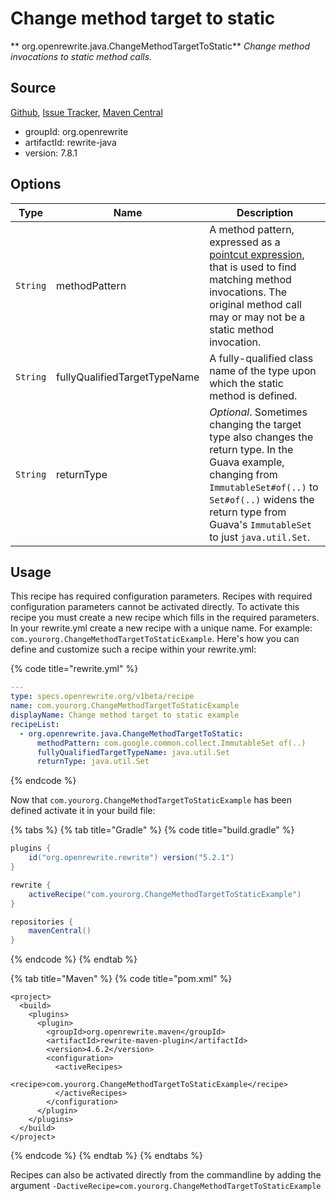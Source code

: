 # Change method target to static

** org.openrewrite.java.ChangeMethodTargetToStatic**
_Change method invocations to static method calls._

## Source

[Github](https://github.com/openrewrite/rewrite), [Issue Tracker](https://github.com/openrewrite/rewrite/issues), [Maven Central](https://search.maven.org/artifact/org.openrewrite/rewrite-java/7.8.1/jar)

* groupId: org.openrewrite
* artifactId: rewrite-java
* version: 7.8.1

## Options

| Type | Name | Description |
| -- | -- | -- |
| `String` | methodPattern | A method pattern, expressed as a [pointcut expression](/v1beta/pointcut-expressions), that is used to find matching method invocations. The original method call may or may not be a static method invocation. |
| `String` | fullyQualifiedTargetTypeName | A fully-qualified class name of the type upon which the static method is defined. |
| `String` | returnType | *Optional*. Sometimes changing the target type also changes the return type. In the Guava example, changing from `ImmutableSet#of(..)` to `Set#of(..)` widens the return type from Guava's `ImmutableSet` to just `java.util.Set`. |


## Usage

This recipe has required configuration parameters. Recipes with required configuration parameters cannot be activated directly. To activate this recipe you must create a new recipe which fills in the required parameters. In your rewrite.yml create a new recipe with a unique name. For example: `com.yourorg.ChangeMethodTargetToStaticExample`.
Here's how you can define and customize such a recipe within your rewrite.yml:

{% code title="rewrite.yml" %}
```yaml
---
type: specs.openrewrite.org/v1beta/recipe
name: com.yourorg.ChangeMethodTargetToStaticExample
displayName: Change method target to static example
recipeList:
  - org.openrewrite.java.ChangeMethodTargetToStatic:
      methodPattern: com.google.common.collect.ImmutableSet of(..)
      fullyQualifiedTargetTypeName: java.util.Set
      returnType: java.util.Set
```
{% endcode %}


Now that `com.yourorg.ChangeMethodTargetToStaticExample` has been defined activate it in your build file:

{% tabs %}
{% tab title="Gradle" %}
{% code title="build.gradle" %}
```groovy
plugins {
    id("org.openrewrite.rewrite") version("5.2.1")
}

rewrite {
    activeRecipe("com.yourorg.ChangeMethodTargetToStaticExample")
}

repositories {
    mavenCentral()
}

```
{% endcode %}
{% endtab %}

{% tab title="Maven" %}
{% code title="pom.xml" %}
```markup
<project>
  <build>
    <plugins>
      <plugin>
        <groupId>org.openrewrite.maven</groupId>
        <artifactId>rewrite-maven-plugin</artifactId>
        <version>4.6.2</version>
        <configuration>
          <activeRecipes>
            <recipe>com.yourorg.ChangeMethodTargetToStaticExample</recipe>
          </activeRecipes>
        </configuration>
      </plugin>
    </plugins>
  </build>
</project>
```
{% endcode %}
{% endtab %}
{% endtabs %}

Recipes can also be activated directly from the commandline by adding the argument `-DactiveRecipe=com.yourorg.ChangeMethodTargetToStaticExample`
